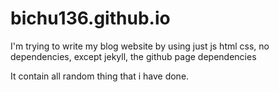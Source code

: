 # bichu136.github.io

I'm trying to write my blog website by using just js html css, no dependencies, except jekyll, the github page dependencies

It contain all random thing that i have done.